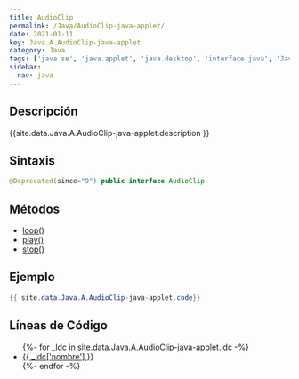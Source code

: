 ```yaml
---
title: AudioClip
permalink: /Java/AudioClip-java-applet/
date: 2021-01-11
key: Java.A.AudioClip-java-applet
category: Java
tags: ['java se', 'java.applet', 'java.desktop', 'interface java', 'Java 1.0']
sidebar: 
  nav: java
---
```


## Descripción
{{site.data.Java.A.AudioClip-java-applet.description }}

## Sintaxis
~~~java
@Deprecated(since="9") public interface AudioClip
~~~

## Métodos
* [loop()](/Java/AudioClip-java-applet/loop)
* [play()](/Java/AudioClip-java-applet/play)
* [stop()](/Java/AudioClip-java-applet/stop)

## Ejemplo
~~~java
{{ site.data.Java.A.AudioClip-java-applet.code}}
~~~

## Líneas de Código
<ul>
{%- for _ldc in site.data.Java.A.AudioClip-java-applet.ldc -%}
   <li>
       <a href="{{_ldc['url'] }}">{{ _ldc['nombre'] }}</a>
   </li>
{%- endfor -%}
</ul>
